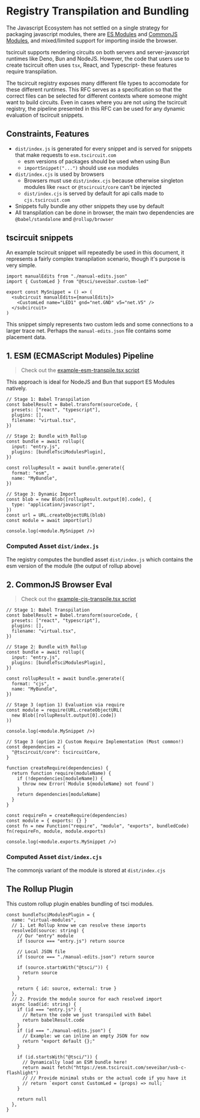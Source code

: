 # Registry Transpilation and Bundling

The Javascript Ecosystem has not settled on a single strategy for packaging javascript modules,
there are [ES Modules](https://developer.mozilla.org/en-US/docs/Web/JavaScript/Guide/Modules) and
[CommonJS Modules](https://wiki.commonjs.org/wiki/CommonJS), and mixed/limited support for importing
inside the browser.

tscircuit supports rendering circuits on both servers and server-javascript runtimes like Deno, Bun
and NodeJS. However, the code that users use to create tscircuit often uses `tsx`, React, and Typescript-
these features require transpilation.

The tscircuit registry exposes many different file types to accomodate for these different runtimes. This RFC
serves as a specification so that the correct files can be selected for different
contexts where someone might want to build circuits. Even in cases where you are
not using the tscircuit registry, the pipeline presented in this RFC can be used for
any dynamic evaluation of tscircuit snippets.

## Constraints, Features

- `dist/index.js` is generated for every snippet and is served for snippets that
  make requests to `esm.tscircuit.com`
  - esm versions of packages should be used when using Bun
  - `importSnippet("...")` should use `esm` modules
- `dist/index.cjs` is used by browsers
  - Browsers must use `dist/index.cjs` because otherwise singleton modules like
    `react` or `@tscircuit/core` can't be injected
  - `dist/index.cjs` is served by default for api calls made to
    `cjs.tscircuit.com`
- Snippets fully bundle any other snippets they use by default
- All transpilation can be done in browser, the main two dependencies are
  `@babel/standalone` and `@rollup/browser`

## tscircuit snippets

An example tscircuit snippet will repeatedly be used in this document, it represents
a fairly complex transpilation scenario, though it's purpose is very simple.

```tsx
import manualEdits from "./manual-edits.json"
import { CustomLed } from "@tsci/seveibar.custom-led"

export const MySnippet = () => (
  <subcircuit manualEdits={manualEdits}>
    <CustomLed name="LED1" gnd="net.GND" v5="net.V5" />
  </subcircuit>
)
```

This snippet simply represents two custom leds and some connections to a larger
trace net. Perhaps the `manual-edits.json` file contains some placement data.

## 1. ESM (ECMAScript Modules) Pipeline

> Check out the [example-esm-transpile.tsx script](../assets/2025-01-10-registry-bundling-and-transpilation/example-esm-transpile.tsx)

This approach is ideal for NodeJS and Bun that support ES Modules natively.

```tsx
// Stage 1: Babel Transpilation
const babelResult = Babel.transform(sourceCode, {
  presets: ["react", "typescript"],
  plugins: [],
  filename: "virtual.tsx",
})

// Stage 2: Bundle with Rollup
const bundle = await rollup({
  input: "entry.js",
  plugins: [bundleTsciModulesPlugin],
})

const rollupResult = await bundle.generate({
  format: "esm",
  name: "MyBundle",
})

// Stage 3: Dynamic Import
const blob = new Blob([rollupResult.output[0].code], {
  type: "application/javascript",
})
const url = URL.createObjectURL(blob)
const module = await import(url)

console.log(<module.MySnippet />)
```

### Computed Asset `dist/index.js`

The registry computes the bundled asset `dist/index.js` which contains the esm
version of the module (the output of rollup above)

## 2. CommonJS Browser Eval

> Check out the [example-cjs-transpile.tsx script](../assets/2025-01-10-registry-bundling-and-transpilation/example-cjs-transpile.tsx)

```tsx
// Stage 1: Babel Transpilation
const babelResult = Babel.transform(sourceCode, {
  presets: ["react", "typescript"],
  plugins: [],
  filename: "virtual.tsx",
})

// Stage 2: Bundle with Rollup
const bundle = await rollup({
  input: "entry.js",
  plugins: [bundleTsciModulesPlugin],
})

const rollupResult = await bundle.generate({
  format: "cjs",
  name: "MyBundle",
})

// Stage 3 (option 1) Evaluation via require
const module = require(URL.createObjectURL(
  new Blob([rollupResult.output[0].code])
))

console.log(<module.MySnippet />)

// Stage 3 (option 2) Custom Require Implementation (Most common!)
const dependencies = {
  "@tscircuit/core": tscircuitCore,
}

function createRequire(dependencies) {
  return function require(moduleName) {
    if (!dependencies[moduleName]) {
      throw new Error(`Module ${moduleName} not found`)
    }
    return dependencies[moduleName]
  }
}

const requireFn = createRequire(dependencies)
const module = { exports: {} }
const fn = new Function("require", "module", "exports", bundledCode)
fn(requireFn, module, module.exports)

console.log(<module.exports.MySnippet />)
```

### Computed Asset `dist/index.cjs`

The commonjs variant of the module is stored at `dist/index.cjs`

## The Rollup Plugin

This custom rollup plugin enables bundling of tsci modules.

```tsx
const bundleTsciModulesPlugin = {
  name: "virtual-modules",
  // 1. Let Rollup know we can resolve these imports
  resolveId(source: string) {
    // Our "entry" module
    if (source === "entry.js") return source

    // Local JSON file
    if (source === "./manual-edits.json") return source

    if (source.startsWith("@tsci/")) {
      return source
    }

    return { id: source, external: true }
  },
  // 2. Provide the module source for each resolved import
  async load(id: string) {
    if (id === "entry.js") {
      // Return the code we just transpiled with Babel
      return babelResult.code
    }
    if (id === "./manual-edits.json") {
      // Example: we can inline an empty JSON for now
      return "export default {};"
    }

    if (id.startsWith("@tsci/")) {
      // Dynamically load an ESM bundle here!
      return await fetch("https://esm.tscircuit.com/seveibar/usb-c-flashlight")
      // // Provide minimal stubs or the actual code if you have it
      // return `export const CustomLed = (props) => null;`
    }

    return null
  },
}
```

